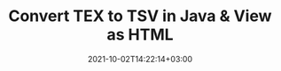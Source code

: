 ---
############################# Static ############################
layout: "autogen"
date: 2021-10-02T14:22:14+03:00
draft: false
path: "total/java/conversion/tex-to-tsv/"

############################# Head ############################
head_title: "Convert TEX to TSV in Java - Sample Java Code"
head_description: "Java document conversion library to convert TEX to TSV and 100+ other file formats in Java & J2SE applications. View the Converted TSV document as HTML viewer."

############################# Header ############################
title: "Convert TEX to TSV in Java & View as HTML"
description: "Programmatically convert TEX to TSV in Java & J2SE platforms using flexible document manipulation options to customize the resultant document. Convert the complete document or some specific pages based on page numbers or selective page ranges using Java document conversion library."

############################# SubMenu ############################
submenu:
    enable: false

############################# Content ############################
content:
    enable: true
    block:
    - title_left: "TEX to TSV Conversion in Java"
      content_left: |
          Perform TEX to TSV file conversion in three simple steps using Java. View the converted document as HTML without any external software dependency.

          -   Create a new instance of **Converter** class and load the TEX file
          -   Set **ConvertOptions** for the TSV document type
          -   Call **Convert** method of **Converter** class instance for conversion to TSV
          -   Set options for HTML viewer
          -   Create **Viewer** object to view converted TSV as HTML
          
      title_right: "Convert Remotely Located Documents"
      content_right: |
          You require `GroupDocs.Conversion` & `GroupDocs.Viewer` namespaces to convert between a wide range of popular document types such as PDF, Microsoft Word, Excel, PowerPoint, Project, Outlook, HTML, diagrams and image file formats. Explore other [Java APIs for Office documents](https://products.conholdate.com/total/java/) as offered by Conholdate.Total.
          
          Get the respective assembly files from the [downloads](https://downloads.conholdate.com/total/java) or fetch the whole package from [Maven](https://repository.conholdate.com/webapp/#/artifacts/browse/tree/General/repo) to add 'Conholdate.Total` directly in your workspace.
          
      code: |
          ```cs {linenos=false}
          // Convert TEX to TSV using GroupDocs.Conversion API
          // Load the source TEX file to be converted
          Converter converter = new Converter("input.tex");

          // Get the convert options ready for the target TSV format
          ConvertOptions convertOptions = new FileType().fromExtension("tsv").getConvertOptions();

          // Convert to TSV format
          converter.convert("output.tsv", convertOptions);

          // Create Viewer object to view the converted TSV as HTML
          try (Viewer viewer = new Viewer("output.tsv"))
          {
              // Set options for HTML viewer
              HtmlViewOptions viewOptions = HtmlViewOptions.forEmbeddedResources("output{0}.html");

              // View converted TSV as HTML
              viewer.view(viewOptions);
          }
          ```
    - title_left: "Convert Password Protected TEX to TSV"
      content_left: |
          Accurately load and convert documents that are protected with a password within your Java based applications. The file format conversion API also supports rendering remote documents from different sources including S3, Blob, FTP, Stream, URL or a local disk.

          -   Create new instance of **Converter** class and pass source document path
          -   Instantiate the proper **ConvertOptions** class e.g. (**PdfConvertOptions**, **WordProcessingConvertOptions**, **SpreadsheetConvertOptions** etc.)
          -   Call **convert** method of **Converter** class instance and pass filename for the converted document
        
      title_right: "Source Document Information Extraction"
      content_right: |
          The documents information extraction feature not only allows getting the basic information about the source document file but it also supports extracting some valuable file-format specific information such as project start and end dates of a Microsoft Project file, any printing restrictions on a PDF document, list of folders enclosed in an Outlook data file etc. 

          Convert popular document file formats on different operating systems such as Windows, Linux or macOS while using development environments such as NetBeans, IntelliJ IDEA and Eclipse.
          
      code: |
          ```cs {linenos=false}
          // Load and convert password protected documents
          WordProcessingLoadOptions loadOptions = new WordProcessingLoadOptions();
          loadOptions.setPassword("12345");

          // Create an instance of Converter class and pass source document path and the load options delegate as a constructor parameters
          Converter converter = new Converter("input.tex", loadOptions);

          // Instantiate PdfConvertOptions class
          PdfConvertOptions options = new PdfConvertOptions();

          // Call convert method of Converter class instance and pass filename for the converted document and the instance of ConvertOptions from the previous step
          converter.convert("output.tsv, options);
          ```
############################# About Formats ############################
about_formats:
    enable: false
############################# More Formats ############################
more_formats:
    enable: true
    auto: false
    other_out_formats: PDF DOCX DOT DOTX DOTM TXT RTF HTML MHTML XLS XLSX XLSM XLT XLTX XLTM DIF PPT PPTX PPS PPSX POT POTX POTM ODT OTT EMZ WMZ SVGZ TEX DCM WMF BMP PNG GIF JPEG TIFF
############################# Back to top ###############################
back_to_top:
  enable: true
---